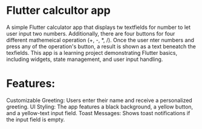 # Flutter calcultor app

A simple Flutter  calculator app that displays tw textfields for number to let user input two numbers. Additionally, there are four buttons for four different mathemeical operation (+, -, *, /). Once the user nter numbers and press any  of the operation's button, a result is shown as a text beneatch the texfields. This app is a learning project demonstrating Flutter basics, including widgets, state management, and user input handling.


# Features:

Customizable Greeting: Users enter their name and receive a personalized greeting. UI Styling: The app features a black background, a yellow button, and a yellow-text input field. Toast Messages: Shows toast notifications if the input field is empty.

